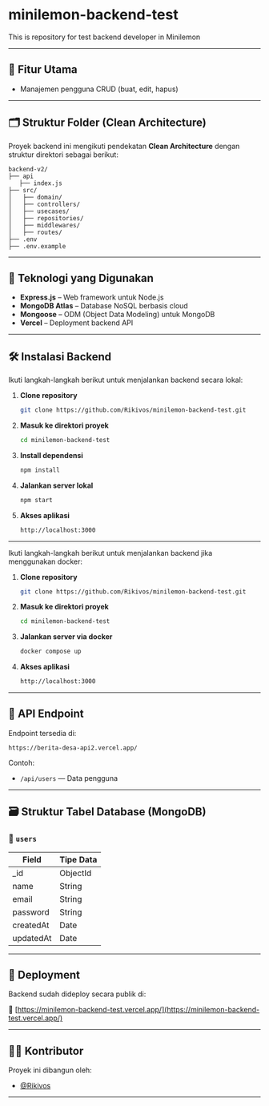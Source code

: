# minilemon-backend-test
This is repository for test backend developer in Minilemon

---

## 🚀 Fitur Utama

- Manajemen pengguna CRUD (buat, edit, hapus)

---

## 🗂️ Struktur Folder (Clean Architecture)

Proyek backend ini mengikuti pendekatan **Clean Architecture** dengan struktur direktori sebagai berikut:

```
backend-v2/
├── api
   ├── index.js
├── src/
│   ├── domain/        
│   ├── controllers/    
│   ├── usecases/       
│   ├── repositories/   
│   ├── middlewares/    
│   ├── routes/                    
├── .env                
├── .env.example

```

---

## 🧰 Teknologi yang Digunakan

- **Express.js** – Web framework untuk Node.js
- **MongoDB Atlas** – Database NoSQL berbasis cloud
- **Mongoose** – ODM (Object Data Modeling) untuk MongoDB
- **Vercel** – Deployment backend API

---

## 🛠️ Instalasi Backend

Ikuti langkah-langkah berikut untuk menjalankan backend secara lokal:

1. **Clone repository**
   ```bash
   git clone https://github.com/Rikivos/minilemon-backend-test.git
   ```

2. **Masuk ke direktori proyek**
   ```bash
   cd minilemon-backend-test
   ```

3. **Install dependensi**
   ```bash
   npm install
   ```

4. **Jalankan server lokal**
   ```bash
   npm start
   ```

5. **Akses aplikasi**
   ```bash
   http://localhost:3000
   ```

---

Ikuti langkah-langkah berikut untuk menjalankan backend jika menggunakan docker:

1. **Clone repository**
   ```bash
   git clone https://github.com/Rikivos/minilemon-backend-test.git
   ```

2. **Masuk ke direktori proyek**
   ```bash
   cd minilemon-backend-test
   ```

3. **Jalankan server via docker**
   ```bash
   docker compose up
   ```

4. **Akses aplikasi**
   ```bash
   http://localhost:3000
   ```

---

## 📡 API Endpoint

Endpoint tersedia di:

```
https://berita-desa-api2.vercel.app/
```

Contoh:
- `/api/users` — Data pengguna
---

## 🗃️ Struktur Tabel Database (MongoDB)

### 🔐 `users`
| Field      | Tipe Data |
|------------|-----------|
| _id        | ObjectId  |
| name       | String    |
| email      | String    |
| password   | String    |
| createdAt  | Date      |
| updatedAt  | Date      |

---

## 🚀 Deployment

Backend sudah dideploy secara publik di:

🔗 [https://minilemon-backend-test.vercel.app/](https://minilemon-backend-test.vercel.app/)

---

## 👨‍💻 Kontributor

Proyek ini dibangun oleh:

- [@Rikivos](https://github.com/Rikivos)

---

